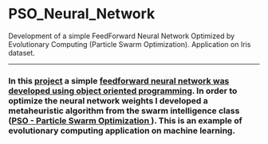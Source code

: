 # PSO_Neural_Network

Development of a simple FeedForward Neural Network Optimized by Evolutionary Computing (Particle Swarm Optimization). Application on Iris dataset.

--------------------------------

### In this [project](https://github.com/rafaelpavan95/PSO_Neural_Network/blob/main/notebook.ipynb) a simple [feedforward neural network was developed using object oriented programming](https://github.com/rafaelpavan95/PSO_Neural_Network/blob/main/neural.py). In order to optimize the neural network weights I developed a metaheuristic algorithm from the swarm intelligence class ([PSO - Particle Swarm Optimization ](https://github.com/rafaelpavan95/PSO_Neural_Network/blob/main/particle_swarm_optimization.py)). This is an example of evolutionary computing application on machine learning.



